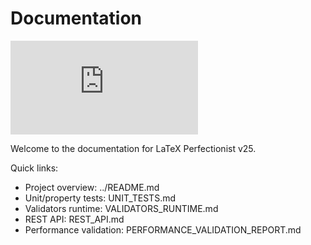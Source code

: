 # Documentation

![Unit Tests](https://img.shields.io/endpoint?url=https://raw.githubusercontent.com/${REPO:-${GITHUB_REPOSITORY}}/gh-pages/public-badges/unit_tests.json)

Welcome to the documentation for LaTeX Perfectionist v25.

Quick links:
- Project overview: ../README.md
- Unit/property tests: UNIT_TESTS.md
- Validators runtime: VALIDATORS_RUNTIME.md
- REST API: REST_API.md
- Performance validation: PERFORMANCE_VALIDATION_REPORT.md

